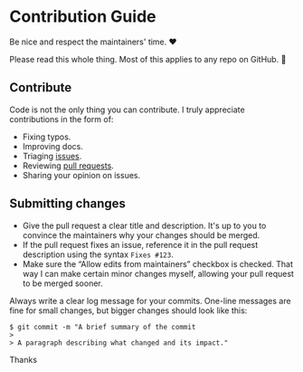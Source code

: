 # Contribution Guide

Be nice and respect the maintainers' time. ❤️

Please read this whole thing. Most of this applies to any repo on GitHub. 🙏

## Contribute

Code is not the only thing you can contribute. I truly appreciate contributions in the form of:

- Fixing typos.
- Improving docs.
- Triaging [issues](https://github.com/search?o=desc&q=user:romankurnovskii+is:issue+is:open&s=updated&type=Issues).
- Reviewing [pull requests](https://github.com/search?o=desc&q=user:romankurnovskii+is:pr+is:open&s=updated&type=Issues).
- Sharing your opinion on issues.


## Submitting changes

- Give the pull request a clear title and description. It's up to you to convince the maintainers why your changes should be merged.
- If the pull request fixes an issue, reference it in the pull request description using the syntax `Fixes #123`.
- Make sure the “Allow edits from maintainers” checkbox is checked. That way I can make certain minor changes myself, allowing your pull request to be merged sooner.

Always write a clear log message for your commits. One-line messages are fine for small changes, but bigger changes should look like this:

    $ git commit -m "A brief summary of the commit
    > 
    > A paragraph describing what changed and its impact."

Thanks